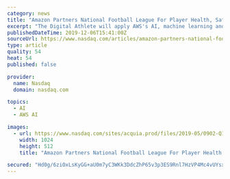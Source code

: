 ```yaml
---
category: news
title: "Amazon Partners National Football League For Player Health, Safety"
excerpt: "The Digital Athlete will apply AWS's AI, machine learning and computer vision technologies, including Amazon Rekognition, to the NFL's data sets from various sources such as historical and current video feeds, player position, the choice of equipment and ..."
publishedDateTime: 2019-12-06T15:41:00Z
sourceUrl: https://www.nasdaq.com/articles/amazon-partners-national-football-league-for-player-health-safety-2019-12-06
type: article
quality: 54
heat: 54
published: false

provider:
  name: Nasdaq
  domain: nasdaq.com

topics:
  - AI
  - AWS AI

images:
  - url: https://www.nasdaq.com/sites/acquia.prod/files/2019-05/0902-Q19%20Total%20Markets%20photos%20and%20gif_CC8.jpg
    width: 1024
    height: 512
    title: "Amazon Partners National Football League For Player Health, Safety"

secured: "Hd0g/6ziOxLsKyGG+aU0m7yC3WKk3DdcZhP65v3p3ES9Rnl7HzVP4Mc4vUYsxM1D484eLsG4Qn4F9Z8GiSUCYo2IyCAabCN3G3dTaEeDk4NDxZp5gARR/1wGjstrTzArAsIqvq+CB6TLLYO843ni+6sxZbs4jnIEOMIA0NDnD25u/bNqHM/euxj5Sd+CmpzS2NeOjsw+UjXyv6E+4chifsK//g7IVI/MGkZQSzw7P6BcXoCgvhKrgSc4p57850Mr0vwMTy6Uzm3+SlW5f0ulZg==;gnE8nSc0ivNhAgIocVex9g=="
---
```


